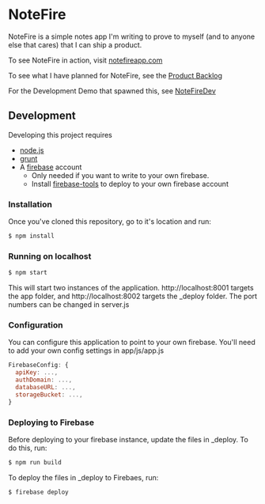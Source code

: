 # NoteFire #

NoteFire is a simple notes app I'm writing to prove to myself (and to anyone else that cares) that I can ship a product.

To see NoteFire in action, visit [notefireapp.com](https://www.notefireapp.com)

To see what I have planned for NoteFire, see the [Product Backlog](https://github.com/bobzurad/NoteFire/wiki/Product-Backlog)

For the Development Demo that spawned this, see [NoteFireDev](https://github.com/bobzurad/NoteFireDev)

## Development ##
Developing this project requires
* [node.js](https://nodejs.org/)
* [grunt](https://www.npmjs.com/package/grunt)
* A [firebase](https://firebase.google.com) account
  * Only needed if you want to write to your own firebase.
  * Install [firebase-tools](https://www.npmjs.com/package/firebase-tools) to deploy to your own firebase account

### Installation ###
Once you've cloned this repository, go to it's location and run:

```bash
$ npm install
```

### Running on localhost ###
```bash
$ npm start
```
This will start two instances of the application. http://localhost:8001 targets the app folder, and http://localhost:8002 targets the \_deploy folder. The port numbers can be changed in server.js


### Configuration ###
You can configure this application to point to your own firebase. You'll need to add your own config settings in app/js/app.js

```javascript
FirebaseConfig: {
  apiKey: ...,
  authDomain: ...,
  databaseURL: ...,
  storageBucket: ...,
}
```

### Deploying to Firebase ###
Before deploying to your firebase instance, update the files in \_deploy. To do this, run:
```bash
$ npm run build
```
To deploy the files in \_deploy to Firebaes, run:
```bash
$ firebase deploy
```
